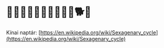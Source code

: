 # 🐀🐂🐅🐇🐉🐍🐎🐏🐒🐓🐕🐖

Kínai naptár: [https://en.wikipedia.org/wiki/Sexagenary_cycle](https://en.wikipedia.org/wiki/Sexagenary_cycle)


